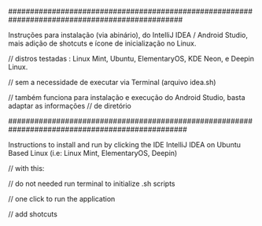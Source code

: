 ################################################################################################

Instruções para instalação (via abinário), do IntelliJ IDEA / Android Studio, mais adição de
shotcuts e ícone de inicialização no Linux.

// distros testadas : Linux Mint, Ubuntu, ElementaryOS, KDE Neon, e Deepin Linux.

// sem a necessidade de executar via Terminal (arquivo idea.sh)

// também funciona para instalação e execução do Android Studio, basta adaptar as informações
// de diretório

#################################################################################################

Instructions to install and run by clicking the IDE IntelliJ IDEA on Ubuntu Based Linux (i.e:
Linux Mint, ElementaryOS, Deepin)

// with this:

// do not needed run terminal to initialize .sh scripts

// one click to run the application

// add shotcuts
